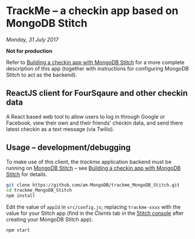 # TrackMe – a checkin app based on MongoDB Stitch

*Monday, 31 July 2017*

**Not for production**

Refer to [Building a checkin app with MongoDB Stitch](https://www.mongodb.com/blog/post/building-a-checking-app-with-MongoDB-Stitch) for a more complete description of this app (together with instructions for configuring MongoDB Stitch to act as the backend).

## ReactJS client for FourSqaure and other checkin data

A React based web tool to allow users to log in through Google or Facebook, view their own and their friends' checkin data, and send there latest checkin as a text message (via Twilio).

## Usage – development/debugging

To make use of this client, the *trackme* application backend must be running on [MongoDB Stitch](https://www.mongodb.com/cloud/stitch "Backend as a Service for MongoDB") – see [Building a checkin app with MongoDB Stitch](https://www.mongodb.com/blog/post/building-a-checking-app-with-MongoDB-Stitch) for details.


```bash
git clone https://github.com/am-MongoDB/trackme_MongoDB_Stitch.git
cd trackme_MongoDB_Stitch
npm install
```

Edit the value of `appId` in `src/config.js`; replacing `trackme-xxxx` with the value for your Stitch app (find in the *Clients* tab in the [Stitch console](https://stitch.mongodb.com) after creating your MongoDB Stitch app).

```bash
npm start
```